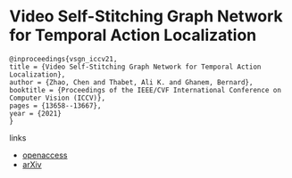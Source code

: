 # Video Self-Stitching Graph Network for Temporal Action Localization

```
@inproceedings{vsgn_iccv21,
title = {Video Self-Stitching Graph Network for Temporal Action Localization},
author = {Zhao, Chen and Thabet, Ali K. and Ghanem, Bernard},
booktitle = {Proceedings of the IEEE/CVF International Conference on Computer Vision (ICCV)},
pages = {13658--13667},
year = {2021}
}
```

links
- [openaccess](http://openaccess.thecvf.com//content/ICCV2021/html/Zhao_Video_Self-Stitching_Graph_Network_for_Temporal_Action_Localization_ICCV_2021_paper.html)
- [arXiv](https://arxiv.org/abs/2011.14598)
